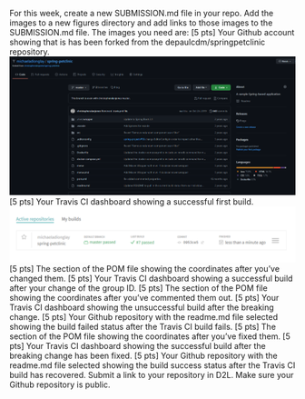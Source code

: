 For this week, create a new SUBMISSION.md file in your repo. Add the images to a new figures
directory and add links to those images to the SUBMISSION.md file. The images you need are:
[5 pts] Your Github account showing that is has been forked from the depaulcdm/springpetclinic repository.
![Screen Capture #1](images/fork_proof.PNG)
[5 pts] Your Travis CI dashboard showing a successful first build.
![Screen Capture #2](images/successful_build.PNG)
[5 pts] The section of the POM file showing the coordinates after you’ve changed them.
[5 pts] Your Travis CI dashboard showing a successful build after your change of the group
ID.
[5 pts] The section of the POM file showing the coordinates after you’ve commented them
out.
[5 pts] Your Travis CI dashboard showing the unsuccessful build after the breaking change.
[5 pts] Your Github repository with the readme.md file selected showing the build failed
status after the Travis CI build fails.
[5 pts] The section of the POM file showing the coordinates after you’ve fixed them.
[5 pts] Your Travis CI dashboard showing the successful build after the breaking change has
been fixed.
[5 pts] Your Github repository with the readme.md file selected showing the build success
status after the Travis CI build has recovered.
Submit a link to your repository in D2L. Make sure your Github repository is public.